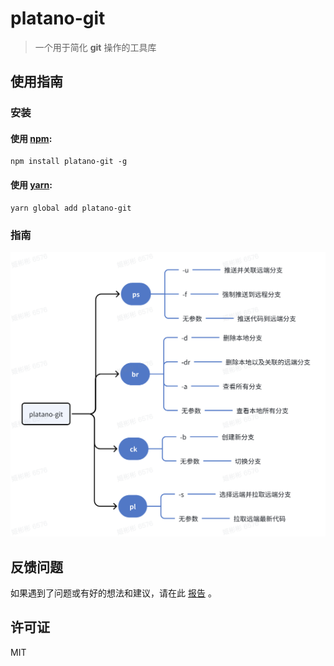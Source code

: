 # platano-git

> 一个用于简化 **git** 操作的工具库

## 使用指南

### 安装

#### 使用 [npm](https://www.npmjs.com/):

```
npm install platano-git -g
```

#### 使用 [yarn](https://yarnpkg.com/):

```
yarn global add platano-git
```

### 指南

![指南](guide.png)

## 反馈问题

如果遇到了问题或有好的想法和建议，请在此 [报告](https://github.com/chouchouji/platano-git/issues) 。

## 许可证

MIT 
